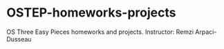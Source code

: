 # OSTEP-homeworks-projects
OS Three Easy Pieces homeworks and projects. Instructor: Remzi Arpaci-Dusseau
